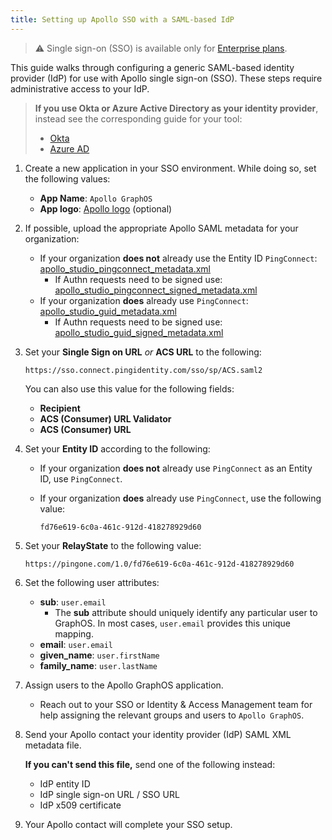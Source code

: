 ```yaml
---
title: Setting up Apollo SSO with a SAML-based IdP
---
```


> ⚠️ Single sign-on (SSO) is available only for [Enterprise plans](https://www.apollographql.com/pricing/).

This guide walks through configuring a generic SAML-based identity provider (IdP) for use with Apollo single sign-on (SSO). These steps require administrative access to your IdP.

<blockquote>

**If you use Okta or Azure Active Directory as your identity provider**, instead see the corresponding guide for your tool:

- [Okta](./okta-integration-guide/)
- [Azure AD](./azure-ad-integration-guide/)

</blockquote>

1. Create a new application in your SSO environment. While doing so, set the following values:

    * **App Name**:  `Apollo GraphOS` 
    * **App logo**: [Apollo logo](../img/sso/apollo-sk-logo.png) (optional) 

2. If possible, upload the appropriate Apollo SAML metadata for your organization:
    * If your organization **does not** already use the Entity ID `PingConnect`: [apollo_studio_pingconnect_metadata.xml](apollo_studio_pingconnect_metadata.xml)
        * If Authn requests need to be signed use: [apollo_studio_pingconnect_signed_metadata.xml](apollo_studio_pingconnect_signed_metadata.xml)
    * If your organization **does** already use `PingConnect`: [apollo_studio_guid_metadata.xml](apollo_studio_guid_metadata.xml)
        * If Authn requests need to be signed use: [apollo_studio_guid_signed_metadata.xml](apollo_studio_guid_signed_metadata.xml)     

3. Set your **Single Sign on URL** _or_ **ACS URL** to the following: 

    `https://sso.connect.pingidentity.com/sso/sp/ACS.saml2`
    
    You can also use this value for the following fields:

    * **Recipient**
    * **ACS (Consumer) URL Validator**
    * **ACS (Consumer) URL**

4. Set your **Entity ID** according to the following:
    * If your organization **does not** already use `PingConnect` as an Entity ID, use `PingConnect`.
    * If your organization **does** already use `PingConnect`, use the following value:
        
        `fd76e619-6c0a-461c-912d-418278929d60`

5. Set your **RelayState** to the following value:
    
    `https://pingone.com/1.0/fd76e619-6c0a-461c-912d-418278929d60`

6. Set the following user attributes:
    - **sub**: `user.email`
      - The **sub** attribute should uniquely identify any particular user to GraphOS. In most cases, `user.email` provides this unique mapping.
    - **email**: `user.email`
    - **given_name**: `user.firstName`
    - **family_name**: `user.lastName`

7. Assign users to the Apollo GraphOS application.
    - Reach out to your SSO or Identity & Access Management team for help assigning the relevant groups and users to `Apollo GraphOS`.

8. Send your Apollo contact your identity provider (IdP) SAML XML metadata file.
    
    **If you can't send this file,** send one of the following instead:

    - IdP entity ID
    - IdP single sign-on URL / SSO URL
    - IdP x509 certificate

9. Your Apollo contact will complete your SSO setup.
